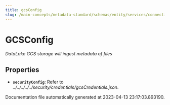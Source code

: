 ```yaml
---
title: gcsConfig
slug: /main-concepts/metadata-standard/schemas/entity/services/connections/database/datalake/gcsconfig
---
```


# GCSConfig

*DataLake GCS storage will ingest metadata of files*

## Properties

- **`securityConfig`**: Refer to *../../../../../security/credentials/gcsCredentials.json*.


Documentation file automatically generated at 2023-04-13 23:17:03.893190.
